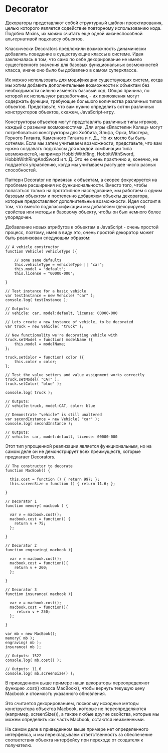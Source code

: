 Decorator
=========

Декораторы представляют собой структурный шаблон проектирования, целью которого является содействие повторному использованию кода. Подобно Mixins, их можно считать еще одной жизнеспособной альтернативой подклассу объектов.

Классически Decorators предложили возможность динамически добавлять поведение в существующие классы в системе. Идея заключалась в том, что само по себе декорирование не имело существенного значения для базовых функциональных возможностей класса, иначе оно было бы добавлено в самом суперклассе.

Их можно использовать для модификации существующих систем, когда мы хотим добавить дополнительные возможности
к объектам без необходимости сильно изменять базовый код.
Общая причина, по которой их используют разработчики, - их приложения могут содержать функции,
требующие большого количества различных типов объектов.
Представьте, что вам нужно определить сотни различных конструкторов объектов, скажем, JavaScript-игру.

Конструкторы объектов могут представлять различные типы игроков, каждый с разными возможностями. Для игры «Властелин Колец» могут потребоваться конструкторы для Хоббита, Эльфа, Орка, Мастера, Горного Гиганта, Каменного Гиганта и т. Д., Но их могло бы быть сотнями. Если мы затем учитываем возможности, представьте, что вам нужно создавать подклассы для каждой комбинации типа возможностей, например HobbitWithRing, HobbitWithSword, HobbitWithRingAndSword и т. Д. Это не очень практично и, конечно, не поддается управлению, когда мы учитываем растущее число разных способностей.

Паттерн Decorator не привязан к объектам, а скорее фокусируется на проблеме расширения их функциональности.
Вместо того, чтобы полагаться только на прототипное наследование, мы работаем с одним базовым объектом и постепенно добавляем объекты декоратора, которые предоставляют дополнительные возможности. Идея состоит в том, что вместо подклассификации мы добавляем (декорируем) свойства или методы к базовому объекту, чтобы он был немного более упорядочен.

Добавление новых атрибутов к объектам в JavaScript - очень простой процесс, поэтому, имея в виду это, очень простой декоратор может быть реализован следующим образом:

```
// A vehicle constructor
function Vehicle( vehicleType ){

    // some sane defaults
    this.vehicleType = vehicleType || "car";
    this.model = "default";
    this.license = "00000-000";

}

// Test instance for a basic vehicle
var testInstance = new Vehicle( "car" );
console.log( testInstance );

// Outputs:
// vehicle: car, model:default, license: 00000-000

// Lets create a new instance of vehicle, to be decorated
var truck = new Vehicle( "truck" );

// New functionality we're decorating vehicle with
truck.setModel = function( modelName ){
    this.model = modelName;
};

truck.setColor = function( color ){
    this.color = color;
};

// Test the value setters and value assignment works correctly
truck.setModel( "CAT" );
truck.setColor( "blue" );

console.log( truck );

// Outputs:
// vehicle:truck, model:CAT, color: blue

// Demonstrate "vehicle" is still unaltered
var secondInstance = new Vehicle( "car" );
console.log( secondInstance );

// Outputs:
// vehicle: car, model:default, license: 00000-000
```

Этот тип упрощенной реализации является функциональным, но на самом деле он не демонстрирует всех преимуществ, которые предлагает Decorators.

```
// The constructor to decorate
function MacBook() {

  this.cost = function () { return 997; };
  this.screenSize = function () { return 11.6; };

}

// Decorator 1
function memory( macbook ) {

  var v = macbook.cost();
  macbook.cost = function() {
    return v + 75;
  };

}

// Decorator 2
function engraving( macbook ){

  var v = macbook.cost();
  macbook.cost = function(){
    return v + 200;
  };

}

// Decorator 3
function insurance( macbook ){

  var v = macbook.cost();
  macbook.cost = function(){
     return v + 250;
  };

}

var mb = new MacBook();
memory( mb );
engraving( mb );
insurance( mb );

// Outputs: 1522
console.log( mb.cost() );

// Outputs: 11.6
console.log( mb.screenSize() );
```

В приведенном выше примере наши декораторы переопределяют функцию .cost() класса MacBook(),
чтобы вернуть текущую цену Macbook и стоимость указанного обновления.

Это считается декорированием, поскольку исходные методы конструктора объектов Macbook,
которые не переопределяются (например, screenSize()), а также любые другие свойства,
которые мы можем определить как часть Macbook, остаются неизменными.

На самом деле в приведенном выше примере нет определенного интерфейса, и мы
перекладываем ответственность за обеспечение соответствия объекта интерфейсу при переходе от создателя к получателю.